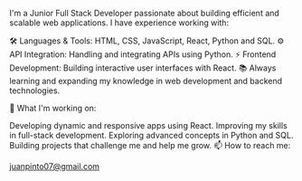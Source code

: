I'm a Junior Full Stack Developer passionate about building efficient and scalable web applications. I have experience working with:

🛠️ Languages & Tools: HTML, CSS, JavaScript, React, Python and SQL. ⚙️ API Integration: Handling and integrating APIs using Python. ⚡ Frontend Development: Building interactive user interfaces with React. 📚 Always learning and expanding my knowledge in web development and backend technologies.

🚀 What I'm working on:

Developing dynamic and responsive apps using React.
Improving my skills in full-stack development.
Exploring advanced concepts in Python and SQL.
Building projects that challenge me and help me grow.
📫 How to reach me:

juanpinto07@gmail.com
